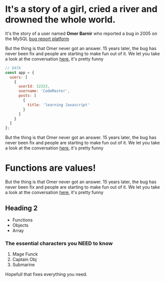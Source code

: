 # It's a story of a girl, cried a river and drowned the whole world.

It's the story of a user named **Omer Barnir** who reported a bug in 2005 on the MySQL [bug report platform](https://bugs.mysql.com/)

But the thing is that Omer never got an answer. 15 years later, the bug has never been fix and people are starting to make fun out of it. We let you take a look at the conversation [here](https://bugs.mysql.com/bug.php?id=11472), it's pretty funny

```js
// DATA
const app = {
  users: [
    {
      userId: 32323,
      username: 'CodeMaster',
      posts: [
        {
          title: 'learning Javascript'
        }
      ]
    }
  ]
};

```
But the thing is that Omer never got an answer. 15 years later, the bug has never been fix and people are starting to make fun out of it. We let you take a look at the conversation [here](https://bugs.mysql.com/bug.php?id=11472), it's pretty funny

# Functions are values!
But the thing is that Omer never got an answer. 15 years later, the bug has never been fix and people are starting to make fun out of it. We let you take a look at the conversation [here](https://bugs.mysql.com/bug.php?id=11472), it's pretty funny

## Heading 2
- Functions
- Objects
- Array

### The essential characters you NEED to know
1. Mage Funck
2. Captain Obj
3. Submarine

Hopefull that fixes everything you need.
